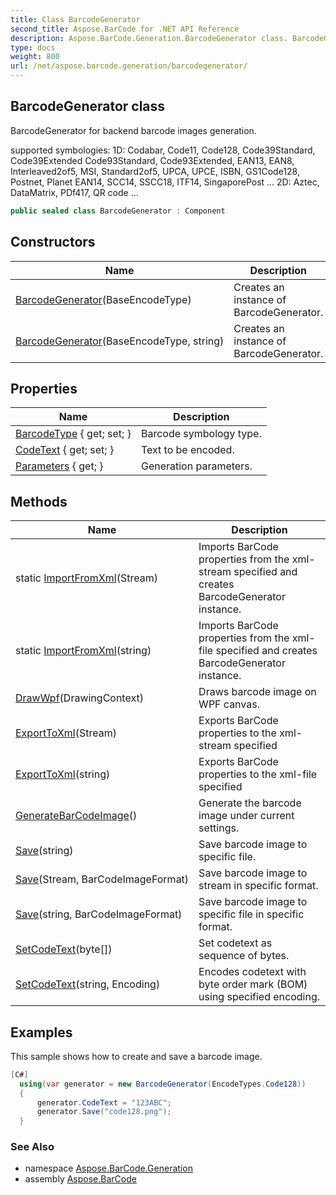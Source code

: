 ```yaml
---
title: Class BarcodeGenerator
second_title: Aspose.BarCode for .NET API Reference
description: Aspose.BarCode.Generation.BarcodeGenerator class. BarcodeGenerator for backend barcode images generation
type: docs
weight: 800
url: /net/aspose.barcode.generation/barcodegenerator/
---
```

## BarcodeGenerator class

BarcodeGenerator for backend barcode images generation.

supported symbologies: 1D: Codabar, Code11, Code128, Code39Standard, Code39Extended Code93Standard, Code93Extended, EAN13, EAN8, Interleaved2of5, MSI, Standard2of5, UPCA, UPCE, ISBN, GS1Code128, Postnet, Planet EAN14, SCC14, SSCC18, ITF14, SingaporePost ... 2D: Aztec, DataMatrix, PDf417, QR code ...

```csharp
public sealed class BarcodeGenerator : Component
```

## Constructors

| Name | Description |
| --- | --- |
| [BarcodeGenerator](barcodegenerator/#constructor)(BaseEncodeType) | Creates an instance of BarcodeGenerator. |
| [BarcodeGenerator](barcodegenerator/#constructor_1)(BaseEncodeType, string) | Creates an instance of BarcodeGenerator. |

## Properties

| Name | Description |
| --- | --- |
| [BarcodeType](../../aspose.barcode.generation/barcodegenerator/barcodetype/) { get; set; } | Barcode symbology type. |
| [CodeText](../../aspose.barcode.generation/barcodegenerator/codetext/) { get; set; } | Text to be encoded. |
| [Parameters](../../aspose.barcode.generation/barcodegenerator/parameters/) { get; } | Generation parameters. |

## Methods

| Name | Description |
| --- | --- |
| static [ImportFromXml](../../aspose.barcode.generation/barcodegenerator/importfromxml/#importfromxml)(Stream) | Imports BarCode properties from the xml-stream specified and creates BarcodeGenerator instance. |
| static [ImportFromXml](../../aspose.barcode.generation/barcodegenerator/importfromxml/#importfromxml_1)(string) | Imports BarCode properties from the xml-file specified and creates BarcodeGenerator instance. |
| [DrawWpf](../../aspose.barcode.generation/barcodegenerator/drawwpf/)(DrawingContext) | Draws barcode image on WPF canvas. |
| [ExportToXml](../../aspose.barcode.generation/barcodegenerator/exporttoxml/#exporttoxml)(Stream) | Exports BarCode properties to the xml-stream specified |
| [ExportToXml](../../aspose.barcode.generation/barcodegenerator/exporttoxml/#exporttoxml_1)(string) | Exports BarCode properties to the xml-file specified |
| [GenerateBarCodeImage](../../aspose.barcode.generation/barcodegenerator/generatebarcodeimage/)() | Generate the barcode image under current settings. |
| [Save](../../aspose.barcode.generation/barcodegenerator/save/#save_1)(string) | Save barcode image to specific file. |
| [Save](../../aspose.barcode.generation/barcodegenerator/save/#save)(Stream, BarCodeImageFormat) | Save barcode image to stream in specific format. |
| [Save](../../aspose.barcode.generation/barcodegenerator/save/#save_2)(string, BarCodeImageFormat) | Save barcode image to specific file in specific format. |
| [SetCodeText](../../aspose.barcode.generation/barcodegenerator/setcodetext/#setcodetext)(byte[]) | Set codetext as sequence of bytes. |
| [SetCodeText](../../aspose.barcode.generation/barcodegenerator/setcodetext/#setcodetext_1)(string, Encoding) | Encodes codetext with byte order mark (BOM) using specified encoding. |

## Examples

This sample shows how to create and save a barcode image.

```csharp
[C#]
  using(var generator = new BarcodeGenerator(EncodeTypes.Code128))
  {
      generator.CodeText = "123ABC";
      generator.Save("code128.png");
  }
```

### See Also

* namespace [Aspose.BarCode.Generation](../../aspose.barcode.generation/)
* assembly [Aspose.BarCode](../../)


